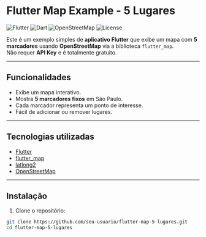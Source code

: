 # Flutter Map Example - 5 Lugares

![Flutter](https://img.shields.io/badge/Flutter-Blue?logo=flutter&logoColor=white)
![Dart](https://img.shields.io/badge/Dart-0175C2?logo=dart&logoColor=white)
![OpenStreetMap](https://img.shields.io/badge/OpenStreetMap-3BB54A?logo=OpenStreetMap&logoColor=white)
![License](https://img.shields.io/badge/License-MIT-green)

Este é um exemplo simples de **aplicativo Flutter** que exibe um mapa com **5 marcadores** usando **OpenStreetMap** via a biblioteca `flutter_map`.  
Não requer **API Key** e é totalmente gratuito.

---

## Funcionalidades

- Exibe um mapa interativo.
- Mostra **5 marcadores fixos** em São Paulo.
- Cada marcador representa um ponto de interesse.
- Fácil de adicionar ou remover lugares.

---

## Tecnologias utilizadas

- [Flutter](https://flutter.dev)
- [flutter_map](https://pub.dev/packages/flutter_map)
- [latlong2](https://pub.dev/packages/latlong2)
- [OpenStreetMap](https://www.openstreetmap.org/)

---

## Instalação

1. Clone o repositório:

```bash
git clone https://github.com/seu-usuario/flutter-map-5-lugares.git
cd flutter-map-5-lugares
